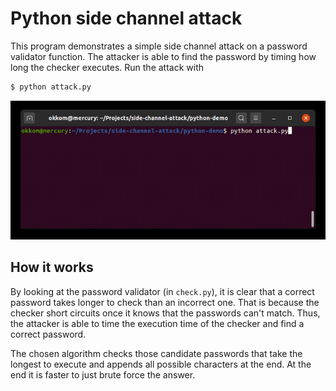 # Python side channel attack

This program demonstrates a simple side channel attack on a password validator function. The attacker is able to find the password by timing how long the checker executes. Run the attack with

```bash
$ python attack.py
```

![Attacking demo](demo.gif)

## How it works

By looking at the password validator (in `check.py`), it is clear that a correct password takes longer to check than an incorrect one. That is because the checker short circuits once it knows that the passwords can't match. Thus, the attacker is able to time the execution time of the checker and find a correct password.

The chosen algorithm checks those candidate passwords that take the longest to execute and appends all possible characters at the end. At the end it is faster to just brute force the answer.
